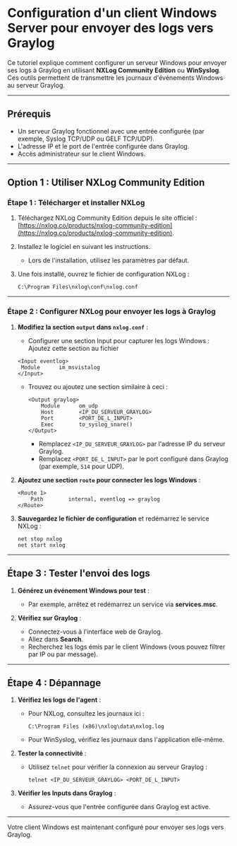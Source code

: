 # Configuration d'un client Windows Server pour envoyer des logs vers Graylog

Ce tutoriel explique comment configurer un serveur Windows pour envoyer ses logs à Graylog en utilisant **NXLog Community Edition** ou **WinSyslog**. Ces outils permettent de transmettre les journaux d'événements Windows au serveur Graylog.

---

## **Prérequis**

- Un serveur Graylog fonctionnel avec une entrée configurée (par exemple, Syslog TCP/UDP ou GELF TCP/UDP).
- L'adresse IP et le port de l'entrée configurée dans Graylog.
- Accès administrateur sur le client Windows.

---

## **Option 1 : Utiliser NXLog Community Edition**

### **Étape 1 : Télécharger et installer NXLog**

1. Téléchargez NXLog Community Edition depuis le site officiel :
   [https://nxlog.co/products/nxlog-community-edition](https://nxlog.co/products/nxlog-community-edition).

2. Installez le logiciel en suivant les instructions.
   - Lors de l'installation, utilisez les paramètres par défaut.

3. Une fois installé, ouvrez le fichier de configuration NXLog :
   ```
   C:\Program Files\nxlog\conf\nxlog.conf
   ```

---

### **Étape 2 : Configurer NXLog pour envoyer les logs à Graylog**

1. **Modifiez la section `output` dans `nxlog.conf`** :
   - Configurer une section Input pour capturer les logs Windows : Ajoutez cette section au fichier
   ```
   <Input eventlog>
    Module      im_msvistalog
   </Input>
   ```

   - Trouvez ou ajoutez une section similaire à ceci :
     ```
     <Output graylog>
         Module      om_udp
         Host        <IP_DU_SERVEUR_GRAYLOG>
         Port        <PORT_DE_L_INPUT>
         Exec        to_syslog_snare()
     </Output>
     ```
     - Remplacez `<IP_DU_SERVEUR_GRAYLOG>` par l'adresse IP du serveur Graylog.
     - Remplacez `<PORT_DE_L_INPUT>` par le port configuré dans Graylog (par exemple, `514` pour UDP).

   

2. **Ajoutez une section `route` pour connecter les logs Windows** :
   ```
   <Route 1>
       Path        internal, eventlog => graylog
   </Route>
   ```

3. **Sauvegardez le fichier de configuration** et redémarrez le service NXLog :
   ```
   net stop nxlog
   net start nxlog
   ```

---

## **Étape 3 : Tester l'envoi des logs**

1. **Générez un événement Windows pour test** :
   - Par exemple, arrêtez et redémarrez un service via **services.msc**.

2. **Vérifiez sur Graylog** :
   - Connectez-vous à l'interface web de Graylog.
   - Allez dans **Search**.
   - Recherchez les logs émis par le client Windows (vous pouvez filtrer par IP ou par message).

---

## **Étape 4 : Dépannage**

1. **Vérifiez les logs de l'agent** :
   - Pour NXLog, consultez les journaux ici :
     ```
     C:\Program Files (x86)\nxlog\data\nxlog.log
     ```
   - Pour WinSyslog, vérifiez les journaux dans l'application elle-même.

2. **Tester la connectivité** :
   - Utilisez `telnet` pour vérifier la connexion au serveur Graylog :
     ```
     telnet <IP_DU_SERVEUR_GRAYLOG> <PORT_DE_L_INPUT>
     ```

3. **Vérifier les Inputs dans Graylog** :
   - Assurez-vous que l'entrée configurée dans Graylog est active.

---

Votre client Windows est maintenant configuré pour envoyer ses logs vers Graylog. 
